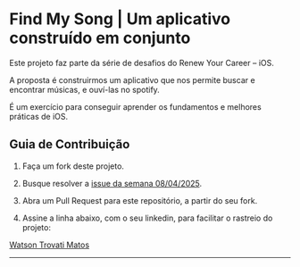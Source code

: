 # Find My Song | Um aplicativo construído em conjunto

Este projeto faz parte da série de desafios do Renew Your Career – iOS.

A proposta é construirmos um aplicativo que nos permite buscar e encontrar músicas, e ouví-las no spotify.

É um exercício para conseguir aprender os fundamentos e melhores práticas de iOS.

## Guia de Contribuição

1. Faça um fork deste projeto.

2. Busque resolver a [issue da semana 08/04/2025](https://github.com/renew-your-career-ios/find-my-song/issues/11).

3. Abra um Pull Request para este repositório, a partir do seu fork.

4. Assine a linha abaixo, com o seu linkedin, para facilitar o rastreio do projeto:

[Watson Trovati Matos](https://www.linkedin.com/in/watson-trovati-matos-51052168/)

---
